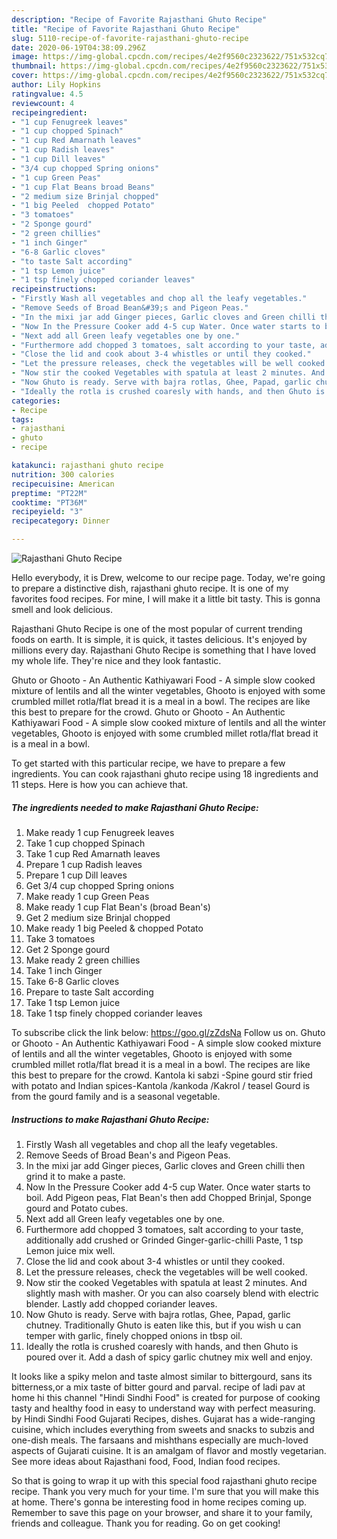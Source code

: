```yaml
---
description: "Recipe of Favorite Rajasthani Ghuto Recipe"
title: "Recipe of Favorite Rajasthani Ghuto Recipe"
slug: 5110-recipe-of-favorite-rajasthani-ghuto-recipe
date: 2020-06-19T04:38:09.296Z
image: https://img-global.cpcdn.com/recipes/4e2f9560c2323622/751x532cq70/rajasthani-ghuto-recipe-recipe-main-photo.jpg
thumbnail: https://img-global.cpcdn.com/recipes/4e2f9560c2323622/751x532cq70/rajasthani-ghuto-recipe-recipe-main-photo.jpg
cover: https://img-global.cpcdn.com/recipes/4e2f9560c2323622/751x532cq70/rajasthani-ghuto-recipe-recipe-main-photo.jpg
author: Lily Hopkins
ratingvalue: 4.5
reviewcount: 4
recipeingredient:
- "1 cup Fenugreek leaves"
- "1 cup chopped Spinach"
- "1 cup Red Amarnath leaves"
- "1 cup Radish leaves"
- "1 cup Dill leaves"
- "3/4 cup chopped Spring onions"
- "1 cup Green Peas"
- "1 cup Flat Beans broad Beans"
- "2 medium size Brinjal chopped"
- "1 big Peeled  chopped Potato"
- "3 tomatoes"
- "2 Sponge gourd"
- "2 green chillies"
- "1 inch Ginger"
- "6-8 Garlic cloves"
- "to taste Salt according"
- "1 tsp Lemon juice"
- "1 tsp finely chopped coriander leaves"
recipeinstructions:
- "Firstly Wash all vegetables and chop all the leafy vegetables."
- "Remove Seeds of Broad Bean&#39;s and Pigeon Peas."
- "In the mixi jar add Ginger pieces, Garlic cloves and Green chilli then grind it to make a paste."
- "Now In the Pressure Cooker add 4-5 cup Water. Once water starts to boil. Add Pigeon peas, Flat Bean&#39;s then add Chopped Brinjal, Sponge gourd and Potato cubes."
- "Next add all Green leafy vegetables one by one."
- "Furthermore add chopped 3 tomatoes, salt according to your taste, additionally add crushed or Grinded Ginger-garlic-chilli Paste, 1 tsp Lemon juice mix well."
- "Close the lid and cook about 3-4 whistles or until they cooked."
- "Let the pressure releases, check the vegetables will be well cooked."
- "Now stir the cooked Vegetables with spatula at least 2 minutes. And slightly mash with masher. Or you can also coarsely blend with electric blender. Lastly add chopped coriander leaves."
- "Now Ghuto is ready. Serve with bajra rotlas, Ghee, Papad, garlic chutney. Traditionally Ghuto is eaten like this, but if you wish u can temper with garlic, finely chopped onions in tbsp oil."
- "Ideally the rotla is crushed coaresly with hands, and then Ghuto is poured over it. Add a dash of spicy garlic chutney mix well and enjoy."
categories:
- Recipe
tags:
- rajasthani
- ghuto
- recipe

katakunci: rajasthani ghuto recipe 
nutrition: 300 calories
recipecuisine: American
preptime: "PT22M"
cooktime: "PT36M"
recipeyield: "3"
recipecategory: Dinner

---
```



![Rajasthani Ghuto Recipe](https://img-global.cpcdn.com/recipes/4e2f9560c2323622/751x532cq70/rajasthani-ghuto-recipe-recipe-main-photo.jpg)

Hello everybody, it is Drew, welcome to our recipe page. Today, we're going to prepare a distinctive dish, rajasthani ghuto recipe. It is one of my favorites food recipes. For mine, I will make it a little bit tasty. This is gonna smell and look delicious.

Rajasthani Ghuto Recipe is one of the most popular of current trending foods on earth. It is simple, it is quick, it tastes delicious. It's enjoyed by millions every day. Rajasthani Ghuto Recipe is something that I have loved my whole life. They're nice and they look fantastic.

Ghuto or Ghooto - An Authentic Kathiyawari Food - A simple slow cooked mixture of lentils and all the winter vegetables, Ghooto is enjoyed with some crumbled millet rotla/flat bread it is a meal in a bowl. The recipes are like this best to prepare for the crowd. Ghuto or Ghooto - An Authentic Kathiyawari Food - A simple slow cooked mixture of lentils and all the winter vegetables, Ghooto is enjoyed with some crumbled millet rotla/flat bread it is a meal in a bowl.


To get started with this particular recipe, we have to prepare a few ingredients. You can cook rajasthani ghuto recipe using 18 ingredients and 11 steps. Here is how you can achieve that.

<!--inarticleads1-->

##### The ingredients needed to make Rajasthani Ghuto Recipe:

1. Make ready 1 cup Fenugreek leaves
1. Take 1 cup chopped Spinach
1. Take 1 cup Red Amarnath leaves
1. Prepare 1 cup Radish leaves
1. Prepare 1 cup Dill leaves
1. Get 3/4 cup chopped Spring onions
1. Make ready 1 cup Green Peas
1. Make ready 1 cup Flat Bean&#39;s (broad Bean&#39;s)
1. Get 2 medium size Brinjal chopped
1. Make ready 1 big Peeled &amp; chopped Potato
1. Take 3 tomatoes
1. Get 2 Sponge gourd
1. Make ready 2 green chillies
1. Take 1 inch Ginger
1. Take 6-8 Garlic cloves
1. Prepare to taste Salt according
1. Take 1 tsp Lemon juice
1. Take 1 tsp finely chopped coriander leaves


To subscribe click the link below: https://goo.gl/zZdsNa Follow us on. Ghuto or Ghooto - An Authentic Kathiyawari Food - A simple slow cooked mixture of lentils and all the winter vegetables, Ghooto is enjoyed with some crumbled millet rotla/flat bread it is a meal in a bowl. The recipes are like this best to prepare for the crowd. Kantola ki sabzi -Spine gourd stir fried with potato and Indian spices-Kantola /kankoda /Kakrol / teasel Gourd is from the gourd family and is a seasonal vegetable. 

<!--inarticleads2-->

##### Instructions to make Rajasthani Ghuto Recipe:

1. Firstly Wash all vegetables and chop all the leafy vegetables.
1. Remove Seeds of Broad Bean&#39;s and Pigeon Peas.
1. In the mixi jar add Ginger pieces, Garlic cloves and Green chilli then grind it to make a paste.
1. Now In the Pressure Cooker add 4-5 cup Water. Once water starts to boil. Add Pigeon peas, Flat Bean&#39;s then add Chopped Brinjal, Sponge gourd and Potato cubes.
1. Next add all Green leafy vegetables one by one.
1. Furthermore add chopped 3 tomatoes, salt according to your taste, additionally add crushed or Grinded Ginger-garlic-chilli Paste, 1 tsp Lemon juice mix well.
1. Close the lid and cook about 3-4 whistles or until they cooked.
1. Let the pressure releases, check the vegetables will be well cooked.
1. Now stir the cooked Vegetables with spatula at least 2 minutes. And slightly mash with masher. Or you can also coarsely blend with electric blender. Lastly add chopped coriander leaves.
1. Now Ghuto is ready. Serve with bajra rotlas, Ghee, Papad, garlic chutney. Traditionally Ghuto is eaten like this, but if you wish u can temper with garlic, finely chopped onions in tbsp oil.
1. Ideally the rotla is crushed coaresly with hands, and then Ghuto is poured over it. Add a dash of spicy garlic chutney mix well and enjoy.


It looks like a spiky melon and taste almost similar to bittergourd, sans its bitterness,or a mix taste of bitter gourd and parval. recipe of ladi pav at home hi this channel &#34;Hindi Sindhi Food&#34; is created for purpose of cooking tasty and healthy food in easy to understand way with perfect measuring. by Hindi Sindhi Food Gujarati Recipes, dishes. Gujarat has a wide-ranging cuisine, which includes everything from sweets and snacks to subzis and one-dish meals. The farsaans and mishthans especially are much-loved aspects of Gujarati cuisine. It is an amalgam of flavor and mostly vegetarian. See more ideas about Rajasthani food, Food, Indian food recipes. 

So that is going to wrap it up with this special food rajasthani ghuto recipe recipe. Thank you very much for your time. I'm sure that you will make this at home. There's gonna be interesting food in home recipes coming up. Remember to save this page on your browser, and share it to your family, friends and colleague. Thank you for reading. Go on get cooking!
